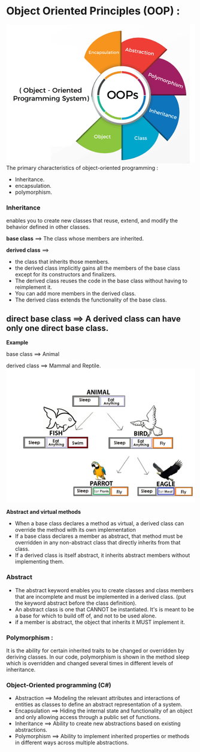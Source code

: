 # Object Oriented Principles (OOP) :

![](./img/OOP.png)
 The primary characteristics of object-oriented programming :
 - Inheritance.
 - encapsulation.
 - polymorphism.
    
### Inheritance
enables you to create new classes that reuse, extend, and modify the behavior defined in other classes.

**base class** ==> The class whose members are inherited.

**derived class** ==> 
- the class that inherits those members.
- the derived class implicitly gains all the members of the base class except for its constructors and finalizers.
- The derived class reuses the code in the base class without having to reimplement it.
- You can add more members in the derived class.
- The derived class extends the functionality of the base class.

**direct base class** ==> A derived class can have only one direct base class.
---
  **Example**
  
  base class ==> Animal
  
  derived class ==> Mammal and Reptile.
  ![](./img/Animals.jpg)
  
  **Abstract and virtual methods**
  
  - When a base class declares a method as virtual, a derived class can override the method with its own implementation
  - If a base class declares a member as abstract, that method must be overridden in any non-abstract class that directly inherits from that class.
  - If a derived class is itself abstract, it inherits abstract members without implementing them. 
  ### Abstract
  - The abstract keyword enables you to create classes and class members that are incomplete and must be implemented in a derived class.
  (put the keyword abstract before the class definition).
  - An abstract class is one that CANNOT be instantiated. It's is meant to be a base for which to build off of, and not to be used alone.
  - if a member is abstract, the object that inherits it MUST implement it.
  ### Polymorphism :
It is the ability for certain inherited traits to be changed or overridden by deriving classes. In our code, polymorphism is shown in the method sleep which is overridden and changed several times in different levels of inheritance.
### Object-Oriented programming (C#)
* Abstraction ==>  Modeling the relevant attributes and interactions of entities as classes to define an abstract representation of a system.
* Encapsulation ==> Hiding the internal state and functionality of an object and only allowing access through a public set of functions.
* Inheritance ==> Ability to create new abstractions based on existing abstractions.
* Polymorphism ==> Ability to implement inherited properties or methods in different ways across multiple abstractions.
